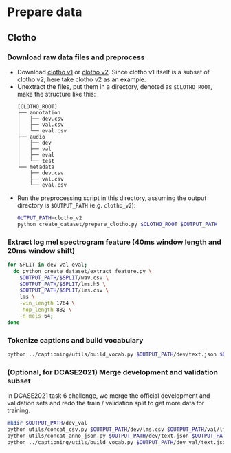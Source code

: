 # Prepare data

## Clotho

### Download raw data files and preprocess

- Download [clotho v1](https://zenodo.org/record/3490684#.YOmxohMzY6E) or [clotho v2](https://zenodo.org/record/4783391#.YOmxthMzY6E). Since clotho v1 itself is a subset of clotho v2, here take clotho v2 as an example.
- Unextract the files, put them in a directory, denoted as `$CLOTHO_ROOT`, make the structure like this:
  ```
  [CLOTHO_ROOT]
  ├── annotation
  │   ├── dev.csv
  │   ├── val.csv
  │   └── eval.csv
  ├── audio
  │   ├── dev
  │   ├── val
  │   ├── eval
  │   └── test
  └── metadata
      ├── dev.csv
      ├── val.csv
      └── eval.csv
  ```
- Run the preprocessing script in this directory, assuming the output directory is `$OUTPUT_PATH` (e.g. `clotho_v2`):
  ```bash
  OUTPUT_PATH=clotho_v2
  python create_dataset/prepare_clotho.py $CLOTHO_ROOT $OUTPUT_PATH
  ```

### Extract log mel spectrogram feature (40ms window length and 20ms window shift)
```bash
for SPLIT in dev val eval; 
  do python create_dataset/extract_feature.py \
    $OUTPUT_PATH/$SPLIT/wav.csv \
    $OUTPUT_PATH/$SPLIT/lms.h5 \
    $OUTPUT_PATH/$SPLIT/lms.csv \
    lms \
    -win_length 1764 \
    -hop_length 882 \
    -n_mels 64; 
done
```

### Tokenize captions and build vocabulary
```bash
python ../captioning/utils/build_vocab.py $OUTPUT_PATH/dev/text.json $OUTPUT_PATH/dev/vocab.pkl --zh False
```

### (Optional, for DCASE2021) Merge development and validation subset
In DCASE2021 task 6 challenge, we merge the official development and validation sets and redo the train / validation split to get more data for training. 
```bash
mkdir $OUTPUT_PATH/dev_val
python utils/concat_csv.py $OUTPUT_PATH/dev/lms.csv $OUTPUT_PATH/val/lms.csv $OUTPUT_PATH/dev_val/lms.csv
python utils/concat_anno_json.py $OUTPUT_PATH/dev/text.json $OUTPUT_PATH/val/text.json $OUTPUT_PATH/dev_val/text.json
python ../captioning/utils/build_vocab.py $OUTPUT_PATH/dev_val/text.json $OUTPUT_PATH/dev_val/vocab.pkl --zh False
```

